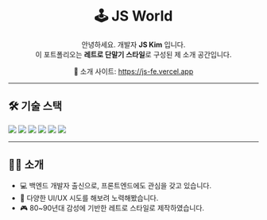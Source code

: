 <h1 align="center">🕹️ JS World</h1>

<p align="center">
  안녕하세요. 개발자 <strong>JS Kim</strong> 입니다.<br/>
  이 포트폴리오는 <strong>레트로 단말기 스타일</strong>로 구성된 제 소개 공간입니다.
</p>

<p align="center">
  🔗 소개 사이트: <a href="https://js-fe.vercel.app" target="_blank">https://js-fe.vercel.app</a>
</p>

---

## 🛠 기술 스택

<p align="left">
  <img src="https://img.shields.io/badge/Next.js-000000?style=for-the-badge&logo=nextdotjs&logoColor=white"/>
  <img src="https://img.shields.io/badge/React-61DAFB?style=for-the-badge&logo=react&logoColor=black"/>
  <img src="https://img.shields.io/badge/Tailwind_CSS-38B2AC?style=for-the-badge&logo=tailwind-css&logoColor=white"/>
  <img src="https://img.shields.io/badge/TypeScript-3178C6?style=for-the-badge&logo=typescript&logoColor=white"/>
  <img src="https://img.shields.io/badge/ESLint-4B32C3?style=for-the-badge&logo=eslint&logoColor=white"/>
  <img src="https://img.shields.io/badge/Vercel-000000?style=for-the-badge&logo=vercel&logoColor=white"/>
</p>

---

## 🧑‍💻 소개

- 💻 백엔드 개발자 출신으로, 프론트엔드에도 관심을 갖고 있습니다.  
- 🧪 다양한 UI/UX 시도를 해보려 노력해봤습니다.
- 🎮 80~90년대 감성에 기반한 레트로 스타일로 제작하였습니다.
